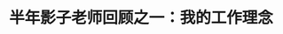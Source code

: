 ---
title: 半年影子老师回顾之一：我的工作理念
tags: [AS, Aspie, 孤独, ASD, Austim]
color: secondary
description: 你的孩子，并不是你的孩子。他们是由生命本身的渴望而诞生的孩子
external_url: http://mp.weixin.qq.com/s?__biz=MzIyMzgyMjY5NQ==&amp;mid=2247484160&amp;idx=1&amp;sn=9706b2b16559df423c79371df2ed1d36&amp;chksm=e8191508df6e9c1e5cbeab3f1665b4f3662c0fbcb3479a5aa2c01e9981da5a7b7b8def833d4c&amp;scene=27#wechat_redirect
---